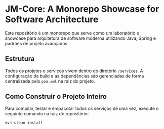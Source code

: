 # JM-Core: A Monorepo Showcase for Software Architecture

Este repositório é um monorepo que serve como um laboratório e showcase para arquitetura de software moderna utilizando Java, Spring e padrões de projeto avançados.

## Estrutura

Todos os projetos e serviços vivem dentro do diretório `/services`. A configuração de build e as dependências são gerenciadas de forma centralizada pelo `pom.xml` na raiz do projeto.

## Como Construir o Projeto Inteiro

Para compilar, testar e empacotar todos os serviços de uma vez, execute o seguinte comando na raiz do repositório:

```bash
mvn clean install
```